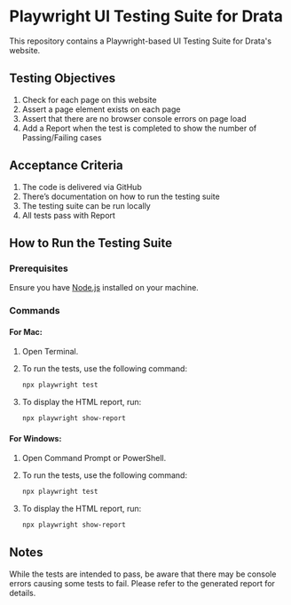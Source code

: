 # Playwright UI Testing Suite for Drata

This repository contains a Playwright-based UI Testing Suite for Drata's website.

## Testing Objectives

1. Check for each page on this website
2. Assert a page element exists on each page
3. Assert that there are no browser console errors on page load
4. Add a Report when the test is completed to show the number of Passing/Failing cases

## Acceptance Criteria

1. The code is delivered via GitHub
2. There’s documentation on how to run the testing suite
3. The testing suite can be run locally
4. All tests pass with Report

## How to Run the Testing Suite

### Prerequisites

Ensure you have [Node.js](https://nodejs.org/) installed on your machine.

### Commands

#### For Mac:

1. Open Terminal.

2. To run the tests, use the following command:

   ```bash
   npx playwright test
   ```

3. To display the HTML report, run:

   ```bash
   npx playwright show-report
   ```

#### For Windows:

1. Open Command Prompt or PowerShell.

2. To run the tests, use the following command:

   ```bash
   npx playwright test
   ```

3. To display the HTML report, run:

   ```bash
   npx playwright show-report
   ```

## Notes

While the tests are intended to pass, be aware that there may be console errors causing some tests to fail. Please refer to the generated report for details.
